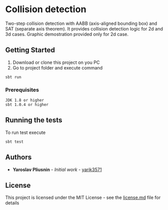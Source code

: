 # Collision detection

Two-step collision detection with AABB (axis-aligned bounding box) and SAT (separate axis theorem). 
It provides collision detection logic for 2d and 3d cases.
Graphic demostration provided only for 2d case.

## Getting Started

1. Download or clone this project on you PC
2. Go to project folder and execute command
```
sbt run
```


### Prerequisites

```
JDK 1.8 or higher
sbt 1.0.4 or higher
```

## Running the tests

To run test execute 
```
sbt test
```


## Authors

* **Yaroslav Pliusnin** - *Initial work* - [yarik3571](https://github.com/yarik3571)


## License

This project is licensed under the MIT License - see the [license.md](license.md) file for details

